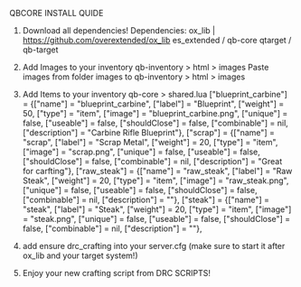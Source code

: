 QBCORE INSTALL QUIDE

1. Download all dependencies!
    Dependencies:
    ox_lib | https://github.com/overextended/ox_lib
    es_extended / qb-core
    qtarget / qb-target

2. Add Images to your inventory
    qb-inventory > html > images
    Paste images from folder images to qb-inventory > html > images 

3. Add Items to your inventory
    qb-core > shared.lua
    ["blueprint_carbine"] 		 	 	 	 = {["name"] = "blueprint_carbine",           			["label"] = "Blueprint",	 		["weight"] = 50, 		["type"] = "item", 		["image"] = "blueprint_carbine.png", 			["unique"] = false, 	["useable"] = false, 	["shouldClose"] = false,   ["combinable"] = nil, ["description"] = "Carbine Rifle Blueprint"},
    ["scrap"] 		 	 	 	 = {["name"] = "scrap",           			["label"] = "Scrap Metal",	 		["weight"] = 20, 		["type"] = "item", 		["image"] = "scrap.png", 			["unique"] = false, 	["useable"] = false, 	["shouldClose"] = false,   ["combinable"] = nil, ["description"] = "Great for carfting"},
    ["raw_steak"] 		 	 	 	 = {["name"] = "raw_steak",           			["label"] = "Raw Steak",	 		["weight"] = 20, 		["type"] = "item", 		["image"] = "raw_steak.png", 			["unique"] = false, 	["useable"] = false, 	["shouldClose"] = false,   ["combinable"] = nil, ["description"] = ""},
    ["steak"] 		 	 	 	 = {["name"] = "steak",           			["label"] = "Steak",	 		["weight"] = 20, 		["type"] = "item", 		["image"] = "steak.png", 			["unique"] = false, 	["useable"] = false, 	["shouldClose"] = false,   ["combinable"] = nil, ["description"] = ""},

4. add ensure drc_crafting into your server.cfg (make sure to start it after ox_lib and your target system!)

5. Enjoy your new crafting script from DRC SCRIPTS!